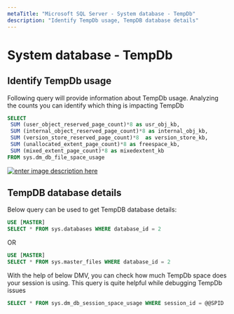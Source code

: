 ```yaml
---
metaTitle: "Microsoft SQL Server - System database - TempDb"
description: "Identify TempDb usage, TempDB database details"
---
```


# System database - TempDb



## Identify TempDb usage


Following query will provide information about TempDb usage. Analyzing the counts you can identify which thing is impacting TempDb

```sql
SELECT
 SUM (user_object_reserved_page_count)*8 as usr_obj_kb,
 SUM (internal_object_reserved_page_count)*8 as internal_obj_kb,
 SUM (version_store_reserved_page_count)*8  as version_store_kb,
 SUM (unallocated_extent_page_count)*8 as freespace_kb,
 SUM (mixed_extent_page_count)*8 as mixedextent_kb
FROM sys.dm_db_file_space_usage

```

[<img src="http://i.stack.imgur.com/JsNnB.png" alt="enter image description here" />](http://i.stack.imgur.com/JsNnB.png)



## TempDB database details


Below query can be used to get TempDB database details:

```sql
USE [MASTER]
SELECT * FROM sys.databases WHERE database_id = 2

```

OR

```sql
USE [MASTER]
SELECT * FROM sys.master_files WHERE database_id = 2

```

With the help of below DMV, you can check how much TempDb space does your session is using. This query is quite helpful while debugging TempDb issues

```sql
SELECT * FROM sys.dm_db_session_space_usage WHERE session_id = @@SPID

```

